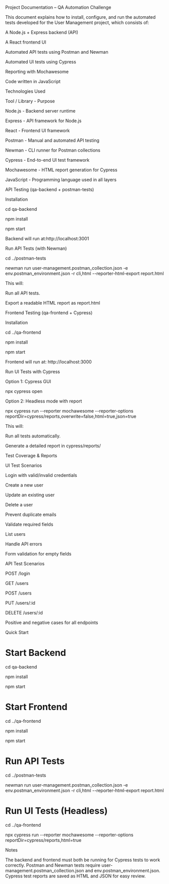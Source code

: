 Project Documentation – QA Automation Challenge

This document explains how to install, configure, and run the automated tests developed
for the User Management project, which consists of:

A Node.js + Express backend (API)

A React frontend UI

Automated API tests using Postman and Newman

Automated UI tests using Cypress

Reporting with Mochawesome

Code written in JavaScript



Technologies Used



Tool / Library - Purpose

Node.js - Backend server runtime

Express - API framework for Node.js

React - Frontend UI framework

Postman - Manual and automated API testing

Newman - CLI runner for Postman collections

Cypress - End-to-end UI test framework

Mochawesome - HTML report generation for Cypress

JavaScript - Programming language used in all layers

API Testing (qa-backend + postman-tests)



Installation



cd qa-backend

npm install

npm start

Backend will run at:http://localhost:3001

Run API Tests (with Newman)

cd ../postman-tests

newman run user-management.postman_collection.json -e
env.postman_environment.json -r cli,html --reporter-html-export report.html


This will:

Run all API tests.

Export a readable HTML report as report.html

Frontend Testing (qa-frontend + Cypress)


Installation

cd ../qa-frontend

npm install

npm start

Frontend will run at: http://localhost:3000



Run UI Tests with Cypress


Option 1: Cypress GUI

npx cypress open

Option 2: Headless mode with report


npx cypress run --reporter mochawesome --reporter-options
reportDir=cypress/reports,overwrite=false,html=true,json=true

This will:

Run all tests automatically.

Generate a detailed report in cypress/reports/


Test Coverage & Reports


UI Test Scenarios



Login with valid/invalid credentials

Create a new user

Update an existing user

Delete a user

Prevent duplicate emails

Validate required fields

List users

Handle API errors

Form validation for empty fields



API Test Scenarios



POST /login

GET /users

POST /users

PUT /users/:id

DELETE /users/:id

Positive and negative cases for all endpoints

Quick Start

# Start Backend

cd qa-backend

npm install

npm start

# Start Frontend

cd ../qa-frontend

npm install

npm start

# Run API Tests

cd ../postman-tests

newman run user-management.postman_collection.json -e
env.postman_environment.json -r cli,html --reporter-html-export report.html

# Run UI Tests (Headless)

cd ../qa-frontend

npx cypress run --reporter mochawesome --reporter-options
reportDir=cypress/reports,html=true

Notes


The backend and frontend must both be running for Cypress tests to work correctly.
Postman and Newman tests require user-management.postman_collection.json and
env.postman_environment.json.
Cypress test reports are saved as HTML and JSON for easy review.
